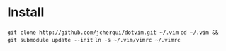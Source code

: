 # Install

`git clone http://github.com/jcherqui/dotvim.git ~/.vim`
`cd ~/.vim && git submodule update --init`
`ln -s ~/.vim/vimrc ~/.vimrc`
